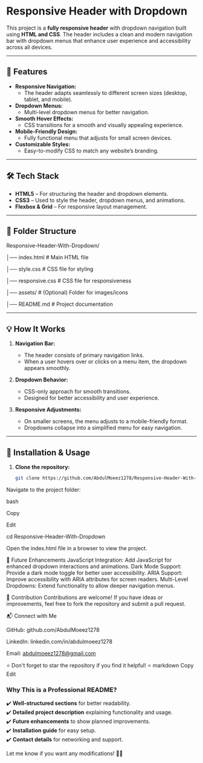 # Responsive Header with Dropdown  

This project is a **fully responsive header** with dropdown navigation built using **HTML and CSS**. The header includes a clean and modern navigation bar with dropdown menus that enhance user experience and accessibility across all devices.  

---

## 🚀 Features  

- **Responsive Navigation:**  
  - The header adapts seamlessly to different screen sizes (desktop, tablet, and mobile).  
- **Dropdown Menus:**  
  - Multi-level dropdown menus for better navigation.  
- **Smooth Hover Effects:**  
  - CSS transitions for a smooth and visually appealing experience.  
- **Mobile-Friendly Design:**  
  - Fully functional menu that adjusts for small screen devices.  
- **Customizable Styles:**  
  - Easy-to-modify CSS to match any website’s branding.  

---

## 🛠️ Tech Stack  

- **HTML5** – For structuring the header and dropdown elements.  
- **CSS3** – Used to style the header, dropdown menus, and animations.  
- **Flexbox & Grid** – For responsive layout management.  

---

## 📂 Folder Structure  

Responsive-Header-With-Dropdown/ 

│── index.html # Main HTML file

│── style.css # CSS file for styling

│── responsive.css # CSS file for responsiveness

│── assets/ # (Optional) Folder for images/icons

│── README.md # Project documentation

---

## 💡 How It Works  

1. **Navigation Bar:**  
   - The header consists of primary navigation links.  
   - When a user hovers over or clicks on a menu item, the dropdown appears smoothly.  

2. **Dropdown Behavior:**  
   - CSS-only approach for smooth transitions.  
   - Designed for better accessibility and user experience.  

3. **Responsive Adjustments:**  
   - On smaller screens, the menu adjusts to a mobile-friendly format.  
   - Dropdowns collapse into a simplified menu for easy navigation.  

---

## 🔧 Installation & Usage  

1. **Clone the repository:**  
   ```bash
   git clone https://github.com/AbdulMoeez1278/Responsive-Header-With-Dropdown.git
Navigate to the project folder:

bash

Copy

Edit

cd Responsive-Header-With-Dropdown

Open the index.html file in a browser to view the project.

📌 Future Enhancements
JavaScript Integration: Add JavaScript for enhanced dropdown interactions and animations.
Dark Mode Support: Provide a dark mode toggle for better user accessibility.
ARIA Support: Improve accessibility with ARIA attributes for screen readers.
Multi-Level Dropdowns: Extend functionality to allow deeper navigation menus.

🤝 Contribution
Contributions are welcome! If you have ideas or improvements, feel free to fork the repository and submit a pull request.

📬 Connect with Me

GitHub: github.com/AbdulMoeez1278

LinkedIn: linkedin.com/in/abdulmoeez1278

Email: abdulmoeez1278@gmail.com

⭐ Don't forget to star the repository if you find it helpful! ⭐
markdown
Copy
Edit

### **Why This is a Professional README?**  
✔️ **Well-structured sections** for better readability.  
✔️ **Detailed project description** explaining functionality and usage.  
✔️ **Future enhancements** to show planned improvements.  
✔️ **Installation guide** for easy setup.  
✔️ **Contact details** for networking and support.  

Let me know if you want any modifications! 🚀😊

